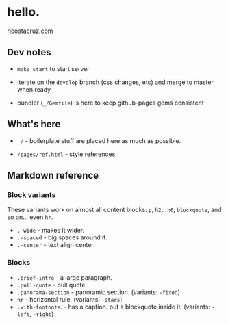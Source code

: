# hello.

[ricostacruz.com](http://ricostacruz.com)

## Dev notes

- `make start` to start server

- iterate on the `develop` branch (css changes, etc) and merge to master when 
ready

- bundler (`_/Gemfile`) is here to keep github-pages gems consistent

## What's here

- `_/` - boilerplate stuff are placed here as much as possible.

- `/pages/ref.html` - style references

Markdown reference
------------------

### Block variants

These variants work on almost all content blocks: `p`, `h2..h6`, `blockquote`, 
      and so on... even `hr`.

 - `.-wide` - makes it wider.
 - `.-spaced` - big spaces around it.
 - `.-center` - text align center.

### Blocks

 - `.brief-intro` - a large paragraph.
 - `.pull-quote` - pull quote.
 - `.panorama-section` - panoramic section. (variants: `-fixed`)
 - `hr` - horizontal rule. (variants: `-stars`)
 - `.with-footnote`. - has a caption. put a blockquote inside it. (variants: 
     `-left`, `-right`)

